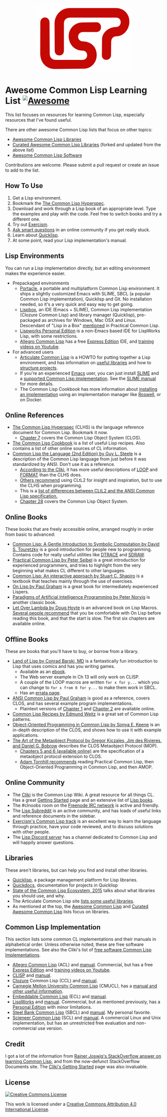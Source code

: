 <div align="center">
  <img src="LISP_logo_mid.png">
</div>

# Awesome Common Lisp Learning List [![Awesome](https://awesome.re/badge.svg)](https://awesome.re)

This list focuses on resources for learning Common Lisp, especially resources that I've found useful.

There are other awesome Common Lisp lists that focus on other topics:
* [Awesome Common Lisp Libraries](https://github.com/CodyReichert/awesome-cl)
* [Curated Awesome Common Lisp Libraries](https://github.com/vindarel/curated-awesome-cl) (forked and updated from the above list)
* [Awesome Common Lisp Software](https://github.com/azzamsa/awesome-cl-software)

Contributions are welcome. Please submit a pull request or create an issue to add to the list.

## How To Use
1. Get a Lisp environment.
2. Bookmark the [The Common Lisp Hyperspec](http://www.lispworks.com/documentation/common-lisp.html).
3. Download and work through a Lisp book of an appropriate level. Type the examples and play with the code. Feel free to switch books and try a different one.
4. Try out [Exercism](http://exercism.io/languages/common-lisp/about).
5. [Ask smart questions](http://www.catb.org/esr/faqs/smart-questions.html) in an online community if you get really stuck.
6. Learn about [Quicklisp](https://www.quicklisp.org/beta/).
7. At some point, read your Lisp implementation's manual.

## Lisp Environments
You can run a Lisp implementation directly, but an editing environment makes the experience easier.
* Prepackaged environments
  * [Portacle](https://shinmera.github.io/portacle/), a portable and multiplatform Common Lisp environment. It ships a slightly customized Emacs with SLIME, SBCL (a popular Common Lisp implementation), Quicklisp and Git. No installation needed, so it's a very quick and easy way to get going.
  * [Lispbox](https://common-lisp.net/project/lispbox/), an IDE (Emacs + SLIME), Common Lisp implementation (Clozure Common Lisp) and library manager (Quicklisp), pre-packaged as archives for Windows, Mac OSX and Linux. Descendant of "Lisp in a Box" [mentioned](http://www.gigamonkeys.com/book/lather-rinse-repeat-a-tour-of-the-repl.html) in Practical Common Lisp.
  * [Lispworks Personal Edition](http://www.lispworks.com/downloads/) is a non-Emacs based IDE for LispWorks Lisp, with some restrictions.
  * [Allegro Common Lisp](https://franz.com/products/allegrocl/) has a free [Express Edition](https://franz.com/downloads/clp/survey) IDE, and [training videos on Youtube](https://www.youtube.com/channel/UCN36UrxtyNBJPaG0kmBJNRw).
* For advanced users
  * [Articulate Common Lisp](http://articulate-lisp.com/) is a HOWTO for putting together a Lisp environment, and has information on [useful libraries](http://articulate-lisp.com/project/abcs.html) and how to [structure projects](http://articulate-lisp.com/project/new-project.html).
  * If you're an experienced [Emacs](https://www.gnu.org/software/emacs/) user, you can just install [SLIME](https://common-lisp.net/project/slime/) and a [supported Common Lisp implementation](https://common-lisp.net/project/slime/doc/html/Platforms.html#Platforms). See the [SLIME manual](https://common-lisp.net/project/slime/doc/html/) for more details.
  * The Common Lisp Cookbook has more information about [installing an implementation](https://lispcookbook.github.io/cl-cookbook/getting-started.html) using an implementation manager like [Roswell](https://github.com/roswell/roswell/wiki), or on Docker.

## Online References
* [The Common Lisp Hyperspec](http://www.lispworks.com/documentation/common-lisp.html) (CLHS) is _the_ language reference document for Common Lisp. Bookmark it now.
  * [Chapter 7](http://www.lispworks.com/documentation/HyperSpec/Body/07_.htm) covers the Common Lisp Object System (CLOS).
* [The Common Lisp Cookbook](http://lispcookbook.github.io/cl-cookbook/) is a list of useful Lisp recipes. Also contains a list of other online sources of CL information.
* [Common Lisp the Language (2nd Edition) by Guy L. Steele](https://www.cs.cmu.edu/Groups/AI/html/cltl/cltl2.html) is a description of the Common Lisp language from just before it was standardized by ANSI. Don't use it as a reference.
  * [According to the Cliki](https://cliki.net/Getting+Started), it has more useful descriptions of [LOOP](http://www.cs.cmu.edu/afs/cs.cmu.edu/project/ai-repository/ai/html/cltl/clm/node235.html#SECTION003000000000000000000) and [FORMAT](http://www.cs.cmu.edu/afs/cs.cmu.edu/project/ai-repository/ai/html/cltl/clm/node200.html) than the CLHS does.
  * [Others recommend](https://stackoverflow.com/questions/108537/what-are-the-main-differences-between-cltl2-and-ansi-cl) using CLtL2 for insight and inspiration, but to use the CLHS when programming.
  * This is a [list of differences between CLtL2 and the ANSI Common Lisp specification.](http://linuxfinances.info/info/commonlisp.html#AEN9679)
  * [Chapter 28](https://www.cs.cmu.edu/Groups/AI/html/cltl/clm/node260.html#SECTION003200000000000000000) covers the Common Lisp Object System.

## Online Books
These books that are freely accessible online, arranged roughly in order from basic to advanced:
* [Common Lisp: A Gentle Introduction to Symbolic Computation by David S. Touretzky](http://www.cs.cmu.edu/~dst/LispBook/) is a good introduction for people new to programming. Contains code for really useful utilities like [DTRACE](http://www.cs.cmu.edu/~dst/Lisp/dtrace/) and [SDRAW](http://www.cs.cmu.edu/~dst/Lisp/sdraw/).
* [Practical Common Lisp by Peter Seibel](http://www.gigamonkeys.com/book/) is a great introduction for experienced programmers, and tries to highlight from the very beginning what makes CL different to other languages.
* [Common Lisp: An interactive approach by Stuart C. Shapiro](https://www.cse.buffalo.edu/~shapiro/Commonlisp/) is a textbook that teaches mainly through the use of exercises.
* [On Lisp by Paul Graham](http://www.paulgraham.com/onlisp.html) is a great book for intermediately experienced Lispers.
* [Paradigms of Artificial Intelligence Programming by Peter Norvig](https://github.com/norvig/paip-lisp) is another classic book.
* [Let Over Lambda by Doug Hoyte](https://letoverlambda.com/) is an advanced book on Lisp Macros. [Several people recommend](https://www.reddit.com/r/lisp/comments/3actsc/let_over_lambda/) that you be comfortable with On Lisp before reading this book, and that the start is slow. The first six chapters are available online.

## Offline Books
These are books that you'll have to buy, or borrow from a library.
* [Land of Lisp by Conrad Barski, MD](http://landoflisp.com/) is a fantastically fun introduction to Lisp that uses comics and has you writing games.
  * Available as an [ebook](https://www.nostarch.com/lisp.htm).
  * The Web server example in Ch 13 will only work on CLISP.
  * A couple of the LOOP macros are written `for x for y...` which you can change to `for x from 0 for y...` to make them work in SBCL.
  * Has an [errata page](http://landoflisp.com/errata.html).
* [ANSI Common Lisp by Paul Graham](http://www.paulgraham.com/acl.html) is good as a reference, covers CLOS, and has several example program implementations.
  * Plaintext versions of [Chapter 1](http://lib.store.yahoo.net/lib/paulgraham/acl1.txt) and [Chapter 2](http://lib.store.yahoo.net/lib/paulgraham/acl2.txt) are available online.
* [Common Lisp Recipes by Edmund Weitz](http://weitz.de/cl-recipes/) is a great set of Common Lisp patterns.
* [Object-Oriented Programming in Common Lisp by Sonya E. Keene](https://www.amazon.com/Object-Oriented-Programming-COMMON-LISP-Programmers/dp/0201175894) is an in-depth description of the CLOS, and shows how to use it with example applications.
* [The Art of the Metaobject Protocol by Gregor Kiczales, Jim des Rivieres, and Daniel G. Bobrow](https://www.amazon.com/Art-Metaobject-Protocol-Gregor-Kiczales/dp/0262610744/) describes the CLOS Metaobject Protocol (MOP).
  * [Chapters 5 and 6 (available online)](http://metamodular.com/CLOS-MOP/) are the specification of a metaobject protocol extension to CLOS.
  * [Adam Tornhill recommends](http://www.adamtornhill.com/reviews/amop.htm) reading Practical Common Lisp, then  Object-Oriented Programming in Common Lisp, and then AMOP.

## Online Community
* The [Cliki](http://cliki.net) is the Common Lisp Wiki. A great resource for all things CL. Has a great [Getting Started](http://cliki.net/Getting+Started) page and an extensive list of [Lisp books](http://cliki.net/Lisp%20books).
* The #clnoobs room on the [Freenode IRC network](http://freenode.net/) is active and friendly.
* The [Lisp Subreddit](http://www.reddit.com/r/lisp/) is an active community, and has loads of useful links and reference documents in the sidebar.
* [Exercism's Common Lisp track](http://exercism.io/languages/common-lisp/about) is an excellent way to learn the language through practice, have your code reviewed, and to discuss solutions with other people.
* The [Lisp Discord server](https://discord.gg/GEyD6) has a channel dedicated to Common Lisp and will happily answer questions.

## Libraries
These aren't libraries, but can help you find and install other libraries.
* [Quicklisp](https://www.quicklisp.org/beta/), a package management platform for Lisp libraries.
* [Quickdocs](http://quickdocs.org/), documentation for projects in Quicklisp
* [State of the Common Lisp Ecosystem, 2015](http://borretti.me/article/common-lisp-sotu-2015) talks about what libraries you should use, and why.
* The Articulate Common Lisp site [lists some useful libraries](http://articulate-lisp.com/project/abcs.html).
* As mentioned at the top, the [Awesome Common Lisp](https://github.com/CodyReichert/awesome-cl) and [Curated Awesome Common Lisp](https://github.com/vindarel/curated-awesome-cl) lists focus on libraries.


## Common Lisp Implementation
This section lists some common CL implementations and their manuals in alphabetical order. Unless otherwise noted, these are free software implementations. See also the Cliki's list of [free software Common Lisp Implementations](https://www.cliki.net/Common%20Lisp%20implementation).
* [Allegro Common Lisp](https://franz.com/products/allegrocl/) (ACL) and [manual](https://franz.com/support/documentation/). Commercial, but has a free [Express Edition](https://franz.com/downloads/clp/survey) and [training videos on Youtube](https://www.youtube.com/channel/UCN36UrxtyNBJPaG0kmBJNRw).
* [CLISP](https://clisp.sourceforge.io/) and [manual](https://clisp.sourceforge.io/impnotes.html).
* [Clozure](https://ccl.clozure.com/) Common Lisp (CCL) and [manual](https://ccl.clozure.com/manual/).
* [Carnegie Mellon University Common Lisp](https://www.cons.org/cmucl/) (CMUCL), has a [manual and other useful information](https://www.cons.org/cmucl/doc/index.html).
* [Embeddable Common Lisp](https://common-lisp.net/project/ecl/) (ECL) and [manual](https://common-lisp.net/project/ecl/static/manual/).
* [LispWorks](http://www.lispworks.com/products/index.html) and [manual](http://www.lispworks.com/documentation/index.html). Commercial, but as mentioned previously, has a [Personal Edition](http://www.lispworks.com/downloads/index.html) with minor limitations.
* [Steel Bank Common Lisp](http://www.sbcl.org/) (SBCL) and [manual](http://www.sbcl.org/manual/index.html). My personal favorite.
* [Scieneer Common Lisp](http://www.scieneer.com/scl/) (SCL) and [manual](http://www.scieneer.com/scl/doc/). A commercial Linux and Unix implementation, but has an unrestricted free evaluation and non-commercial use version.

## Credit
I got a lot of the information from [Rainer Joswig's StackOverflow answer on learning Common Lisp](https://stackoverflow.com/a/7224914/1005039), and from the now-defunct StackOverflow Documents site. The [Cliki's Getting Started](https://cliki.net/Getting%20Started) page was also invaluable.

## License
[![Creative Commons License](http://i.creativecommons.org/l/by/4.0/88x31.png)](https://creativecommons.org/licenses/by/4.0/)

This work is licensed under a [Creative Commons Attribution 4.0 International License](http://creativecommons.org/licenses/by/4.0/).
